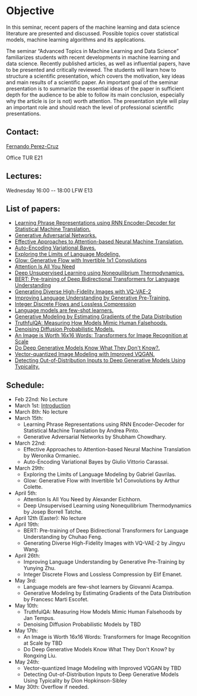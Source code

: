 # Objective

In this seminar, recent papers of the machine learning and data science literature are presented and discussed. Possible topics cover statistical models, machine learning algorithms and its applications.

The seminar “Advanced Topics in Machine Learning and Data Science” familiarizes students with recent developments in machine learning and data science. Recently published articles, as well as influential papers, have to be presented and critically reviewed. The students will learn how to structure a scientific presentation, which covers the motivation, key ideas and main results of a scientific paper. An important goal of the seminar presentation is to summarize the essential ideas of the paper in sufficient depth for the audience to be able to follow its main conclusion, especially why the article is (or is not) worth attention. The presentation style will play an important role and should reach the level of professional scientific presentations.

## Contact:

[Fernando Perez-Cruz](mailto:fernando.perezcruz@sdsc.ethz.ch)

Office TUR E21

## Lectures:

Wednesday 16:00 -- 18:00     LFW  E13

## List of papers:

*   [Learning Phrase Representations using RNN Encoder-Decoder for Statistical Machine Translation.](https://arxiv.org/abs/1406.1078)
*   [Generative Adversarial Networks.](https://arxiv.org/abs/1406.2661)
*   [Effective Approaches to Attention-based Neural Machine Translation.](https://arxiv.org/abs/1508.04025)
*   [Auto-Encoding Variational Bayes.](https://arxiv.org/abs/1312.6114)
*   [Exploring the Limits of Language Modeling.](https://arxiv.org/abs/1602.02410)
*   [Glow: Generative Flow with Invertible 1x1 Convolutions](https://arxiv.org/abs/1807.03039)
*   [Attention Is All You Need](https://arxiv.org/abs/1706.03762)
*   [Deep Unsupervised Learning using Nonequilibrium Thermodynamics.](https://arxiv.org/abs/1503.03585)
*   [BERT: Pre-training of Deep Bidirectional Transformers for Language Understanding](https://arxiv.org/abs/1810.04805)
*   [Generating Diverse High-Fidelity Images with VQ-VAE-2](https://arxiv.org/abs/1906.00446)
*   [Improving Language Understanding by Generative Pre-Training.](https://s3-us-west-2.amazonaws.com/openai-assets/research-covers/language-unsupervised/language_understanding_paper.pdf)
*   [Integer Discrete Flows and Lossless Compression](https://arxiv.org/abs/1905.07376)
*   [Language models are few-shot learners.](https://arxiv.org/abs/2005.14165)
*   [Generative Modeling by Estimating Gradients of the Data Distribution](https://arxiv.org/abs/1907.05600)
*   [TruthfulQA: Measuring How Models Mimic Human Falsehoods.](https://aclanthology.org/2022.acl-long.229/)
*   [Denoising Diffusion Probabilistic Models.](https://arxiv.org/abs/2006.11239)
*   [An Image is Worth 16x16 Words: Transformers for Image Recognition at Scale](https://arxiv.org/abs/2010.11929)
*   [Do Deep Generative Models Know What They Don't Know?.](https://arxiv.org/abs/1810.09136)
*   [Vector-quantized Image Modeling with Improved VQGAN.](https://arxiv.org/abs/2110.04627)
*   [Detecting Out-of-Distribution Inputs to Deep Generative Models Using Typicality.](https://arxiv.org/abs/1906.02994)

## Schedule:

- Feb 22nd: No Lecture
- March 1st: [Introduction](ATMLDS.pdf)
- March 8th: No lecture
- March 15th:
  - Learning Phrase Representations using RNN Encoder-Decoder for Statistical Machine Translation by Andrea Pinto.
  - Generative Adversarial Networks by Shubham Chowdhary.
- March 22nd:
  - Effective Approaches to Attention-based Neural Machine Translation by Weronika Ormaniec.
  - Auto-Encoding Variational Bayes by Giulio Vittorio Carassai.
- March 29th: 
  - Exploring the Limits of Language Modeling by Gabriel Gavrilas.
  - Glow: Generative Flow with Invertible 1x1 Convolutions by Arthur Colette.
- April 5th: 
  -  Attention Is All You Need by Alexander Eichhorn.
  -  Deep Unsupervised Learning using Nonequilibrium Thermodynamics by Josep Borrell Tatche.
- April 12th (Easter): No lecture
- April 19th:
  -  BERT: Pre-training of Deep Bidirectional Transformers for Language Understanding by Chuhao Feng.
  -  Generating Diverse High-Fidelity Images with VQ-VAE-2 by Jingyu Wang.
- April 26th:
  -  Improving Language Understanding by Generative Pre-Training by Yunying Zhu.
  -  Integer Discrete Flows and Lossless Compression by Elif Emanet.
- May 3rd:
  -  Language models are few-shot learners by Giovanni Acampa.
  -  Generative Modeling by Estimating Gradients of the Data Distribution by Francesc Marti Escofet. 
- May 10th:
  -  TruthfulQA: Measuring How Models Mimic Human Falsehoods by Jan Tempus.
  -  Denoising Diffusion Probabilistic Models by TBD
- May 17th:
  -  An Image is Worth 16x16 Words: Transformers for Image Recognition at Scale by TBD
  -  Do Deep Generative Models Know What They Don't Know? by Rongxing Liu.
- May 24th:
  -  Vector-quantized Image Modeling with Improved VQGAN by TBD
  -  Detecting Out-of-Distribution Inputs to Deep Generative Models Using Typicality by Dion Hopkinson-Sibley
- May 30th: Overflow if needed.

